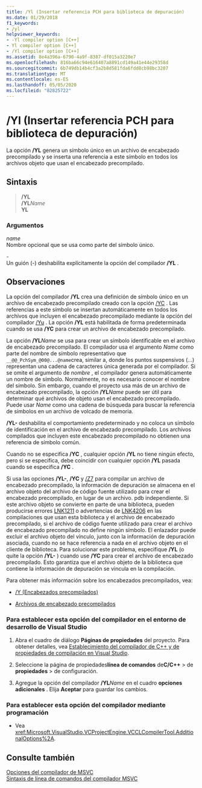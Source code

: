 ```yaml
---
title: /Yl (Insertar referencia PCH para biblioteca de depuración)
ms.date: 01/29/2018
f1_keywords:
- /yl
helpviewer_keywords:
- -Yl compiler option [C++]
- Yl compiler option [C++]
- /Yl compiler option [C++]
ms.assetid: 8e4a396a-6790-4a9f-8387-df015a3220e7
ms.openlocfilehash: 816ba66c94e616407a8891cd149a41e44e29358d
ms.sourcegitcommit: 6b749db14b4cf3a2b8d581fda6fdd8cb98bc3207
ms.translationtype: MT
ms.contentlocale: es-ES
ms.lasthandoff: 05/05/2020
ms.locfileid: "82825722"
---
```

# <a name="yl-inject-pch-reference-for-debug-library"></a>/Yl (Insertar referencia PCH para biblioteca de depuración)

La opción **/YL** genera un símbolo único en un archivo de encabezado precompilado y se inserta una referencia a este símbolo en todos los archivos objeto que usan el encabezado precompilado.

## <a name="syntax"></a>Sintaxis

>**/YL**\
>**/YL**_Name_\
>**YL**

### <a name="arguments"></a>Argumentos

*name*<br/>
Nombre opcional que se usa como parte del símbolo único.

*\-*<br/>
Un guión (-) deshabilita explícitamente la opción del compilador **/YL** .

## <a name="remarks"></a>Observaciones

La opción del compilador **/YL** crea una definición de símbolo único en un archivo de encabezado precompilado creado con la opción [/YC](yc-create-precompiled-header-file.md) . Las referencias a este símbolo se insertan automáticamente en todos los archivos que incluyen el encabezado precompilado mediante la opción del compilador [/Yu](yu-use-precompiled-header-file.md) . La opción **/YL** está habilitada de forma predeterminada cuando se usa **/YC** para crear un archivo de encabezado precompilado.

La opción **/YL**_Name_ se usa para crear un símbolo identificable en el archivo de encabezado precompilado. El compilador usa el argumento *Name* como parte del nombre de símbolo representativo que `__@@_PchSym_@00@...@name`crea, similar a, donde los puntos suspensivos (...) representan una cadena de caracteres única generada por el compilador. Si se omite el argumento de *nombre* , el compilador genera automáticamente un nombre de símbolo. Normalmente, no es necesario conocer el nombre del símbolo. Sin embargo, cuando el proyecto usa más de un archivo de encabezado precompilado, la opción **/YL**_Name_ puede ser útil para determinar qué archivos de objeto usan el encabezado precompilado. Puede usar *Name* como una cadena de búsqueda para buscar la referencia de símbolos en un archivo de volcado de memoria.

**/YL-** deshabilita el comportamiento predeterminado y no coloca un símbolo de identificación en el archivo de encabezado precompilado. Los archivos compilados que incluyen este encabezado precompilado no obtienen una referencia de símbolo común.

Cuando no se especifica **/YC** , cualquier opción **/YL** no tiene ningún efecto, pero si se especifica, debe coincidir con cualquier opción **/YL** pasada cuando se especifica **/YC** .

Si usa las opciones **/YL-**, **/YC** y [/Z7](z7-zi-zi-debug-information-format.md) para compilar un archivo de encabezado precompilado, la información de depuración se almacena en el archivo objeto del archivo de código fuente utilizado para crear el encabezado precompilado, en lugar de un archivo. pdb independiente. Si este archivo objeto se convierte en parte de una biblioteca, pueden producirse errores [LNK1211](../../error-messages/tool-errors/linker-tools-error-lnk1211.md) o advertencias de [LNK4206](../../error-messages/tool-errors/linker-tools-warning-lnk4206.md) en las compilaciones que usan esta biblioteca y el archivo de encabezado precompilado, si el archivo de código fuente utilizado para crear el archivo de encabezado precompilado no define ningún símbolo. El enlazador puede excluir el archivo objeto del vínculo, junto con la información de depuración asociada, cuando no se hace referencia a nada en el archivo objeto en el cliente de biblioteca. Para solucionar este problema, especifique **/YL** (o quite la opción **/YL-** ) cuando use **/YC** para crear el archivo de encabezado precompilado. Esto garantiza que el archivo objeto de la biblioteca que contiene la información de depuración se vincula en la compilación.

Para obtener más información sobre los encabezados precompilados, vea:

- [/Y (Encabezados precompilados)](y-precompiled-headers.md)

- [Archivos de encabezado precompilados](../creating-precompiled-header-files.md)

### <a name="to-set-this-compiler-option-in-the-visual-studio-development-environment"></a>Para establecer esta opción del compilador en el entorno de desarrollo de Visual Studio

1. Abra el cuadro de diálogo **Páginas de propiedades** del proyecto. Para obtener detalles, vea [Establecimiento del compilador de C++ y de propiedades de compilación en Visual Studio](../working-with-project-properties.md).

1. Seleccione la página de propiedades**línea de comandos** de**C/C++** > de **propiedades** > de configuración.

1. Agregue la opción del compilador **/YL**_Name_ en el cuadro **opciones adicionales** . Elija **Aceptar** para guardar los cambios.

### <a name="to-set-this-compiler-option-programmatically"></a>Para establecer esta opción del compilador mediante programación

- Vea <xref:Microsoft.VisualStudio.VCProjectEngine.VCCLCompilerTool.AdditionalOptions%2A>.

## <a name="see-also"></a>Consulte también

[Opciones del compilador de MSVC](compiler-options.md)<br/>
[Sintaxis de línea de comandos del compilador MSVC](compiler-command-line-syntax.md)
